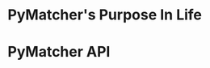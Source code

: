 PyMatcher's Purpose In Life
=============================================





PyMatcher API
==============================================


